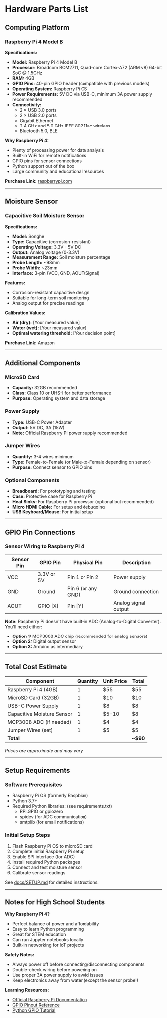 # Hardware Parts List

## Computing Platform

### Raspberry Pi 4 Model B

**Specifications:**
- **Model:** Raspberry Pi 4 Model B
- **Processor:** Broadcom BCM2711, Quad-core Cortex-A72 (ARM v8) 64-bit SoC @ 1.5GHz
- **RAM:** 4GB 
- **GPIO Pins:** 40-pin GPIO header (compatible with previous models)
- **Operating System:** Raspberry Pi OS
-  **Power Requirements:** 5V DC via USB-C, minimum 3A power supply recommended
- **Connectivity:**
  - 2 × USB 3.0 ports
  - 2 × USB 2.0 ports
  - Gigabit Ethernet
  - 2.4 GHz and 5.0 GHz IEEE 802.11ac wireless
  - Bluetooth 5.0, BLE

**Why Raspberry Pi 4:**
- Plenty of processing power for data analysis
- Built-in WiFi for remote notifications
- GPIO pins for sensor connections
- Python support out of the box
- Large community and educational resources

**Purchase Link:** [raspberrypi.com](https://www.raspberrypi.com/products/raspberry-pi-4-model-b/)

---

## Moisture Sensor

### Capacitive Soil Moisture Sensor

**Specifications:**
- **Model:** Songhe
- **Type:** Capacitive (corrosion-resistant)
- **Operating Voltage:** 3.3V - 5V DC
- **Output:** Analog voltage (0-3.3V)
- **Measurement Range:** Soil moisture percentage
- **Probe Length:** ~98mm
- **Probe Width:** ~23mm
- **Interface:** 3-pin (VCC, GND, AOUT/Signal)

**Features:**
- Corrosion-resistant capacitive design
- Suitable for long-term soil monitoring
- Analog output for precise readings

**Calibration Values:**
- **Air (dry):** [Your measured value]
- **Water (wet):** [Your measured value]
- **Optimal watering threshold:** [Your decision point]

**Purchase Link:** Amazon

---

## Additional Components

### MicroSD Card
- **Capacity:** 32GB recommended
- **Class:** Class 10 or UHS-I for better performance
- **Purpose:** Operating system and data storage

### Power Supply
- **Type:** USB-C Power Adapter
- **Output:** 5V DC, 3A (15W)
- **Note:** Official Raspberry Pi power supply recommended

### Jumper Wires
- **Quantity:** 3-4 wires minimum
- **Type:** Female-to-Female (or Male-to-Female depending on sensor)
- **Purpose:** Connect sensor to GPIO pins

### Optional Components
- **Breadboard:** For prototyping and testing
- **Case:** Protective case for Raspberry Pi
- **Heat Sinks:** For Raspberry Pi processor (optional but recommended)
- **Micro HDMI Cable:** For setup and debugging
- **USB Keyboard/Mouse:** For initial setup

---

## GPIO Pin Connections

### Sensor Wiring to Raspberry Pi 4

| Sensor Pin | GPIO Pin | Physical Pin | Description |
|------------|----------|--------------|-------------|
| VCC | 3.3V or 5V | Pin 1 or Pin 2 | Power supply |
| GND | Ground | Pin 6 (or any GND) | Ground connection |
| AOUT | GPIO [X] | Pin [Y] | Analog signal output |

**Note:** Raspberry Pi doesn't have built-in ADC (Analog-to-Digital Converter). You'll need either:
- **Option 1:** MCP3008 ADC chip (recommended for analog sensors)
- **Option 2:** Digital output sensor
- **Option 3:** Arduino as intermediary

---

## Total Cost Estimate

| Component | Quantity | Unit Price | Total |
|-----------|----------|------------|-------|
| Raspberry Pi 4 (4GB) | 1 | $55 | $55 |
| MicroSD Card (32GB) | 1 | $10 | $10 |
| USB-C Power Supply | 1 | $8 | $8 |
| Capacitive Moisture Sensor | 1 | $5-10 | $8 |
| MCP3008 ADC (if needed) | 1 | $4 | $4 |
| Jumper Wires (set) | 1 | $5 | $5 |
| **Total** | | | **~$90** |

*Prices are approximate and may vary*

---

## Setup Requirements

### Software Prerequisites
- Raspberry Pi OS (formerly Raspbian)
- Python 3.7+
- Required Python libraries: (see requirements.txt)
  - RPi.GPIO or gpiozero
  - spidev (for ADC communication)
  - smtplib (for email notifications)

### Initial Setup Steps
1. Flash Raspberry Pi OS to microSD card
2. Complete initial Raspberry Pi setup
3. Enable SPI interface (for ADC)
4. Install required Python packages
5. Connect and test moisture sensor
6. Calibrate sensor readings

See [docs/SETUP.md](../docs/SETUP.md) for detailed instructions.

---

## Notes for High School Students

**Why Raspberry Pi 4?**
- Perfect balance of power and affordability
- Easy to learn Python programming
- Great for STEM education
- Can run Jupyter notebooks locally
- Built-in networking for IoT projects

**Safety Notes:**
- Always power off before connecting/disconnecting components
- Double-check wiring before powering on
- Use proper 3A power supply to avoid issues
- Keep electronics away from water (except the sensor probe!)

**Learning Resources:**
- [Official Raspberry Pi Documentation](https://www.raspberrypi.com/documentation/)
- [GPIO Pinout Reference](https://pinout.xyz/)
- [Python GPIO Tutorial](https://gpiozero.readthedocs.io/)
